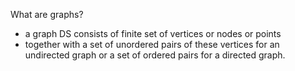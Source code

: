 What are graphs?
- a graph DS consists of finite set of vertices or nodes or points
- together with a set of unordered pairs of these vertices for an undirected graph or a set of ordered pairs for a directed graph.